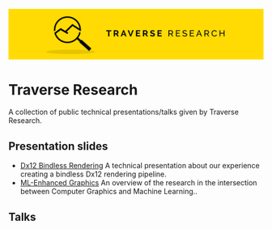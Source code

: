 [![Banner](banner.png)](https://traverseresearch.nl)

# Traverse Research
A collection of public technical presentations/talks given by Traverse Research.

## Presentation slides
- [Dx12 Bindless Rendering](https://github.com/Traverse-Research/tech-talks/blob/main/Presentations/Dx12Bindless/) A technical presentation about our experience creating a bindless Dx12 rendering pipeline. 
- [ML-Enhanced Graphics](https://github.com/Traverse-Research/tech-talks/blob/main/Presentations/ML-EnhancedGraphics/) An overview of the research in the intersection between Computer Graphics and Machine Learning.. 

## Talks
